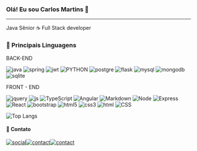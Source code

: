 ### Olá! Eu sou Carlos Martins 🤝

<div><hr/></div>
Java Sênior ☕ Full Stack developer


<h3>🚀 Principais Linguagens</h3>

BACK-END

![java](https://img.shields.io/badge/Java-008B00?style=for-the-badge&logo=openjdk&logoColor=black)
![spring](https://img.shields.io/badge/Spring-6DB33F?style=for-the-badge&logo=spring&logoColor=white)
![jwt](https://img.shields.io/badge/json%20web%20tokens-323330?style=for-the-badge&logo=json-web-tokens&logoColor=pink)
![PYTHON](https://img.shields.io/badge/Python-14354C?style=for-the-badge&logo=python&logoColor=white)
![postgre](https://img.shields.io/badge/PostgreSQL-316192?style=for-the-badge&logo=postgresql&logoColor=white)
![flask](https://img.shields.io/badge/Flask-000000?style=for-the-badge&logo=flask&logoColor=white)
![mysql](https://img.shields.io/badge/MySQL-FF000F?style=for-the-badge&logo=mysql&logoColor=white)
![mongodb](https://img.shields.io/badge/MongoDB-4EA94B?style=for-the-badge&logo=mongodb&logoColor=white)
![sqlite](https://img.shields.io/badge/SQLite-07405E?style=for-the-badge&logo=sqlite&logoColor=white)

FRONT - END

![jquery](https://img.shields.io/badge/jQuery-0769AD?style=for-the-badge&logo=jquery&logoColor=black)
![js](https://img.shields.io/badge/JavaScript-F7DF1E?style=for-the-badge&logo=javascript&logoColor=black)
![TypeScript](https://img.shields.io/badge/TypeScript-007ACC?style=for-the-badge&logo=typescript&logoColor=white)
![Angular](https://img.shields.io/badge/Angular-DD0031?style=for-the-badge&logo=angular&logoColor=white)
![Markdown](https://img.shields.io/badge/Markdown-000000?style=for-the-badge&logo=markdown&logoColor=white)
![Node](https://img.shields.io/badge/Node.js-43853D?style=for-the-badge&logo=node.js&logoColor=white)
![Express](https://img.shields.io/badge/Express.js-404D59?style=for-the-badge)
![React](https://img.shields.io/badge/React-20232A?style=for-the-badge&logo=react&logoColor=61DAFB)
![bootstrap](https://img.shields.io/badge/Bootstrap-563D7C?style=for-the-badge&logo=bootstrap&logoColor=white)
![html5](https://img.shields.io/badge/HTML5-E34F26?style=for-the-badge&logo=html5&logoColor=white)
![css3](https://img.shields.io/badge/CSS3-1572B6?style=for-the-badge&logo=css3&logoColor=white)
![html](https://img.shields.io/badge/HTML-239190?style=for-the-badge&logo=html5&logoColor=yellow)
![CSS](https://img.shields.io/badge/CSS-239120?&style=for-the-badge&logo=css3&logoColor=white)



![Top Langs](https://github-readme-stats.vercel.app/api/top-langs/?username=guttomarttins&langs_count=8)


 

<h4>🤙 Contato</h4> 

[![social](https://img.shields.io/badge/LinkedIn-0077B5?style=for-the-badge&logo=linkedin&logoColor=white)](https://www.linkedin.com/in/carlos-martins-rj/)[![contact](https://img.shields.io/badge/Gmail-D14836?style=for-the-badge&logo=gmail&logoColor=white)](mailito:guttomarttins@gmail.com)[![contact](https://img.shields.io/badge/Microsoft_Outlook-0078D4?style=for-the-badge&logo=microsoft-outlook&logoColor=white)](mailito:guttomarttins@outlook.com)

